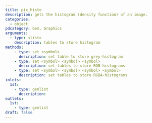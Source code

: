 ```yaml
---
title: pix_histo
description: gets the histogram (density function) of an image.
categories:
  - object
pdcategory: Gem, Graphics
arguments:
  - type: <list>
    description: tables to store histogram
methods:
    - type: set <symbol>
      description: set table to store grey-histogram
    - type: set <symbol> <symbol> <symbol>
      description: set tables to store RGB-histograms
    - type: set <symbol> <symbol> <symbol> <symbol>
      description: set tables to store RGBA-histograms
inlets:
  1st:
    - type: gemlist
      description:
outlets:
  1st:
    - type: gemlist
draft: false
---
```

